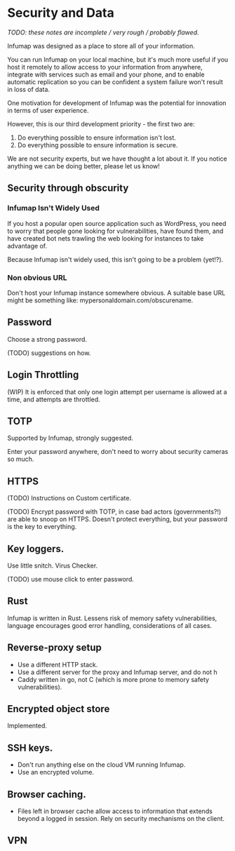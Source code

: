 # Security and Data 

_TODO: these notes are incomplete / very rough / probably flawed._

Infumap was designed as a place to store all of your information.

You can run Infumap on your local machine, but it's much more useful if you host it remotely to allow access to your information from anywhere, integrate with services such as email and your phone, and to enable automatic replication so you can be confident a system failure won't result in loss of data.

One motivation for development of Infumap was the potential for innovation in terms of user experience.

However, this is our third development priority - the first two are:

1. Do everything possible to ensure information isn't lost.
1. Do everything possible to ensure information is secure. 

We are not security experts, but we have thought a lot about it. If you notice anything we can be doing better, please let us know!

## Security through obscurity

### Infumap Isn't Widely Used

If you host a popular open source application such as WordPress, you need to worry that people gone looking for vulnerabilities, have found them, and have created bot nets trawling the web looking for instances to take advantage of.

Because Infumap isn't widely used, this isn't going to be a problem (yet!?).


### Non obvious URL

Don't host your Infumap instance somewhere obvious. A suitable base URL might be something like: mypersonaldomain.com/obscurename.

## Password

Choose a strong password.

(TODO) suggestions on how.

## Login Throttling

(WIP) It is enforced that only one login attempt per username is allowed at a time, and attempts are throttled.

## TOTP

Supported by Infumap, strongly suggested.

Enter your password anywhere, don't need to worry about security cameras so much.

## HTTPS

(TODO) Instructions on Custom certificate.

(TODO) Encrypt password with TOTP, in case bad actors (governments?!) are able to snoop on HTTPS. Doesn't protect everything, but your password is the key to everything.

## Key loggers.

Use little snitch.
Virus Checker.

(TODO) use mouse click to enter password.

## Rust

Infumap is written in Rust.  Lessens risk of memory safety vulnerabilities, language encourages good error handling, considerations of all cases.

## Reverse-proxy setup

- Use a different HTTP stack.
- Use a different server for the proxy and Infumap server, and do not h
- Caddy written in go, not C (which is more prone to memory safety vulnerabilities).

## Encrypted object store

Implemented.


## SSH keys.

- Don't run anything else on the cloud VM running Infumap.
- Use an encrypted volume.


## Browser caching.

- Files left in browser cache allow access to information that extends beyond a logged in session. Rely on security mechanisms on the client.

## VPN


